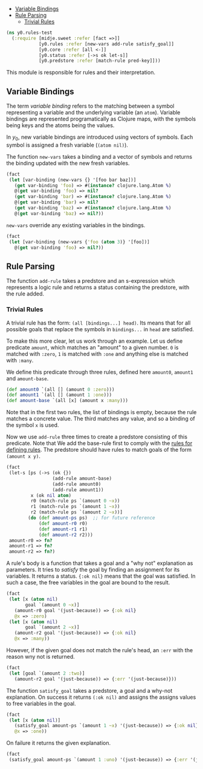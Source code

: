   * [Variable Bindings](#variable-bindings)
  * [Rule Parsing](#rule-parsing)
    * [Trivial Rules](#trivial-rules)
```clojure
(ns y0.rules-test
  (:require [midje.sweet :refer [fact =>]]
            [y0.rules :refer [new-vars add-rule satisfy_goal]]
            [y0.core :refer [all <-]]
            [y0.status :refer [->s ok let-s]]
            [y0.predstore :refer [match-rule pred-key]]))

```
This module is responsible for rules and their interpretation.

## Variable Bindings

The term _variable binding_ refers to the matching between a symbol representing a variable
and the underlying variable (an `atom`). Variable bindings are represented programatically as
Clojure maps, with the symbols being keys and the atoms being the values.

In $y_0$, new variable bindings are introduced using vectors of symbols. Each symbol is
assigned a fresh variable (`(atom nil)`).

The function `new-vars` takes a binding and a vector of symbols and returns the binding updated
with the new fresh variables.
```clojure
(fact
 (let [var-binding (new-vars {} '[foo bar baz])]
   (get var-binding 'foo) => #(instance? clojure.lang.Atom %)
   @(get var-binding 'foo) => nil?
   (get var-binding 'bar) => #(instance? clojure.lang.Atom %)
   @(get var-binding 'bar) => nil?
   (get var-binding 'baz) => #(instance? clojure.lang.Atom %)
   @(get var-binding 'baz) => nil?))

```
`new-vars` override any existing variables in the bindings.
```clojure
(fact
 (let [var-binding (new-vars {'foo (atom 3)} '[foo])] 
   @(get var-binding 'foo) => nil?))

```
## Rule Parsing

The function `add-rule` takes a predstore and an s-expression which represents a logic rule
and returns a status containing the predstore, with the rule added.

### Trivial Rules

A trivial rule has the form: `(all [bindings...] head)`. Its means that for all possible goals
that replace the symbols in `bindings...` in `head` are satisfied.

To make this more clear, let us work through an example. Let us define predicate `amount`,
which matches an "amount" to a given number. `0` is matched with `:zero`, `1` is matched with
`:one` and anything else is matched with `:many`.

We define this predicate through three rules, defined here `amount0`, `amount1` and
`amount-base`.
```clojure
(def amount0 `(all [] (amount 0 :zero)))
(def amount1 `(all [] (amount 1 :one)))
(def amount-base `(all [x] (amount x :many)))

```
Note that in the first two rules, the list of bindings is empty, because the rule matches a
concrete value. The third matches any value, and so a binding of the symbol `x` is used.

Now we use `add-rule` three times to create a predstore consisting of this predicate. Note that
We add the base-rule first to comply with the [rules for defining rules](predstore.md#predicate-definitions).
The predstore should have rules to match goals of the form `(amount x y)`.
```clojure
(fact
 (let-s [ps (->s (ok {})
                 (add-rule amount-base)
                 (add-rule amount0)
                 (add-rule amount1))
         x (ok nil atom)
         r0 (match-rule ps `(amount 0 ~x))
         r1 (match-rule ps `(amount 1 ~x))
         r2 (match-rule ps `(amount 2 ~x))]
        (do (def amount-ps ps)  ;; for future reference
            (def amount-r0 r0)
            (def amount-r1 r1)
            (def amount-r2 r2)))
 amount-r0 => fn?
 amount-r1 => fn?
 amount-r2 => fn?)

```
A rule's body is a function that takes a goal and a "why not" explanation as parameters. It tries
to _satisfy_ the goal by finding an assignment for its variables. It returns a status. `{:ok nil}`
means that the goal was satisfied. In such a case, the free variables in the goal are bound to the
result.
```clojure
(fact
 (let [x (atom nil)
       goal `(amount 0 ~x)]
   (amount-r0 goal '(just-because)) => {:ok nil}
   @x => :zero)
 (let [x (atom nil)
       goal `(amount 2 ~x)]
   (amount-r2 goal '(just-because)) => {:ok nil}
   @x => :many))

```
However, if the given goal does not match the rule's head, an `:err` with the reason wny not is
returned.
```clojure
(fact
 (let [goal `(amount 2 :two)]
   (amount-r2 goal '(just-because)) => {:err '(just-because)}))

```
The function `satisfy_goal` takes a predstore, a goal and a why-not explanation. On success it
returns `(:ok nil)` and assigns the assigns values to free variables in the goal.
```clojure
(fact
 (let [x (atom nil)]
   (satisfy_goal amount-ps `(amount 1 ~x) '(just-because)) => {:ok nil}
   @x => :one))

```
On failure it returns the given explanation.
```clojure
(fact
 (satisfy_goal amount-ps `(amount 1 :uno) '(just-because)) => {:err '(just-because)})
```

